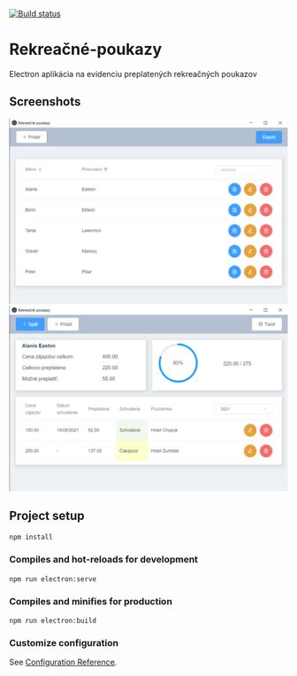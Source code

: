 [![Build status](https://ci.appveyor.com/api/projects/status/uhy8hmr1a01rgd08?svg=true)](https://ci.appveyor.com/project/ppiliar/rekreacne-poukazy)

# Rekreačné-poukazy

Electron aplikácia na evidenciu preplatených rekreačných poukazov 

## Screenshots

![Zamestnanci](docs/rekre.png)
![Doklady](docs/rekre1.png)
## Project setup
```
npm install
```

### Compiles and hot-reloads for development
```
npm run electron:serve
```

### Compiles and minifies for production
```
npm run electron:build
```


### Customize configuration
See [Configuration Reference](https://cli.vuejs.org/config/).
